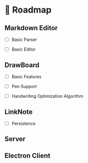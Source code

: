 # 🚧 Roadmap

## Markdown Editor
- [ ] Basic Parser
- [ ] Basic Editor


## DrawBoard
- [ ] Basic Features
- [ ] Pen Support
- [ ] Handwriting Optimization Algorithm


## LinkNote
- [ ] Persistence


## Server


## Electron Client
